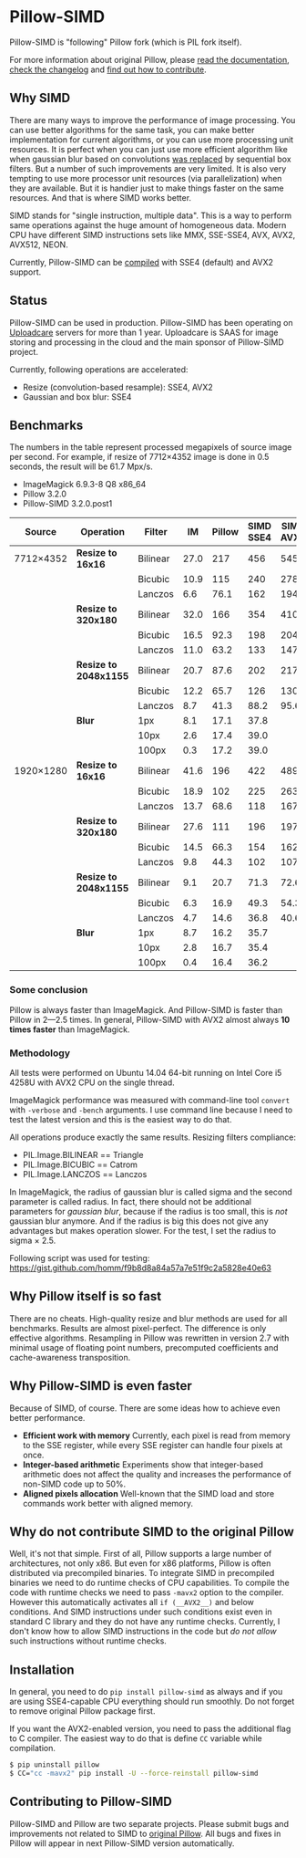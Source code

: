 # Pillow-SIMD

Pillow-SIMD is "following" Pillow fork (which is PIL fork itself).

For more information about original Pillow, please
[read the documentation][original-docs],
[check the changelog][original-changelog] and
[find out how to contribute][original-contribute].


## Why SIMD

There are many ways to improve the performance of image processing.
You can use better algorithms for the same task, you can make better
implementation for current algorithms, or you can use more processing unit
resources. It is perfect when you can just use more efficient algorithm like
when gaussian blur based on convolutions [was replaced][gaussian-blur-changes]
by sequential box filters. But a number of such improvements are very limited.
It is also very tempting to use more processor unit resources 
(via parallelization) when they are available. But it is handier just
to make things faster on the same resources. And that is where SIMD works better.

SIMD stands for "single instruction, multiple data". This is a way to perform
same operations against the huge amount of homogeneous data. 
Modern CPU have different SIMD instructions sets like
MMX, SSE-SSE4, AVX, AVX2, AVX512, NEON.

Currently, Pillow-SIMD can be [compiled](#installation) with SSE4 (default)
and AVX2 support.


## Status

Pillow-SIMD can be used in production. Pillow-SIMD has been operating on
[Uploadcare](https://uploadcare.com/) servers for more than 1 year.
Uploadcare is SAAS for image storing and processing in the cloud
and the main sponsor of Pillow-SIMD project.

Currently, following operations are accelerated:

- Resize (convolution-based resample): SSE4, AVX2
- Gaussian and box blur: SSE4


## Benchmarks

The numbers in the table represent processed megapixels of source image
per second. For example, if resize of 7712×4352 image is done in 0.5 seconds,
the result will be 61.7 Mpx/s.

- ImageMagick 6.9.3-8 Q8 x86_64
- Pillow 3.2.0
- Pillow-SIMD 3.2.0.post1

Source    | Operation               | Filter  | IM   | Pillow | SIMD SSE4 | SIMD AVX2 
----------|-------------------------|---------|------|--------|-----------|-----------
7712×4352 | **Resize to 16x16**     | Bilinear| 27.0 | 217    | 456       | 545
          |                         | Bicubic | 10.9 | 115    | 240       | 278
          |                         | Lanczos | 6.6  | 76.1   | 162       | 194
          | **Resize to 320x180**   | Bilinear| 32.0 | 166    | 354       | 410
          |                         | Bicubic | 16.5 | 92.3   | 198       | 204
          |                         | Lanczos | 11.0 | 63.2   | 133       | 147
          | **Resize to 2048x1155** | Bilinear| 20.7 | 87.6   | 202       | 217
          |                         | Bicubic | 12.2 | 65.7   | 126       | 130
          |                         | Lanczos | 8.7  | 41.3   | 88.2      | 95.6
          | **Blur**                | 1px     | 8.1  | 17.1   | 37.8
          |                         | 10px    | 2.6  | 17.4   | 39.0
          |                         | 100px   | 0.3  | 17.2   | 39.0
1920×1280 | **Resize to 16x16**     | Bilinear| 41.6 | 196    | 422       | 489
          |                         | Bicubic | 18.9 | 102    | 225       | 263
          |                         | Lanczos | 13.7 | 68.6   | 118       | 167
          | **Resize to 320x180**   | Bilinear| 27.6 | 111    | 196       | 197
          |                         | Bicubic | 14.5 | 66.3   | 154       | 162
          |                         | Lanczos | 9.8  | 44.3   | 102       | 107
          | **Resize to 2048x1155** | Bilinear| 9.1  | 20.7   | 71.3      | 72.6
          |                         | Bicubic | 6.3  | 16.9   | 49.3      | 54.3
          |                         | Lanczos | 4.7  | 14.6   | 36.8      | 40.6
          | **Blur**                | 1px     | 8.7  | 16.2   | 35.7
          |                         | 10px    | 2.8  | 16.7   | 35.4
          |                         | 100px   | 0.4  | 16.4   | 36.2


### Some conclusion

Pillow is always faster than ImageMagick. And Pillow-SIMD is faster
than Pillow in 2—2.5 times. In general, Pillow-SIMD with AVX2 almost always
**10 times faster** than ImageMagick.

### Methodology

All tests were performed on Ubuntu 14.04 64-bit running on
Intel Core i5 4258U with AVX2 CPU on the single thread.

ImageMagick performance was measured with command-line tool `convert` with
`-verbose` and `-bench` arguments. I use command line because
I need to test the latest version and this is the easiest way to do that.

All operations produce exactly the same results.
Resizing filters compliance:

- PIL.Image.BILINEAR == Triangle
- PIL.Image.BICUBIC == Catrom
- PIL.Image.LANCZOS == Lanczos

In ImageMagick, the radius of gaussian blur is called sigma and the second
parameter is called radius. In fact, there should not be additional parameters
for *gaussian blur*, because if the radius is too small, this is *not*
gaussian blur anymore. And if the radius is big this does not give any
advantages but makes operation slower. For the test, I set the radius
to sigma × 2.5.

Following script was used for testing:
https://gist.github.com/homm/f9b8d8a84a57a7e51f9c2a5828e40e63


## Why Pillow itself is so fast

There are no cheats. High-quality resize and blur methods are used for all
benchmarks. Results are almost pixel-perfect. The difference is only effective
algorithms. Resampling in Pillow was rewritten in version 2.7 with 
minimal usage of floating point numbers, precomputed coefficients and
cache-awareness transposition.


## Why Pillow-SIMD is even faster

Because of SIMD, of course. There are some ideas how to achieve even better
performance.

- **Efficient work with memory** Currently, each pixel is read from 
  memory to the SSE register, while every SSE register can handle
  four pixels at once.
- **Integer-based arithmetic** Experiments show that integer-based arithmetic
  does not affect the quality and increases the performance of non-SIMD code
  up to 50%.
- **Aligned pixels allocation** Well-known that the SIMD load and store
  commands work better with aligned memory.


## Why do not contribute SIMD to the original Pillow

Well, it's not that simple. First of all, Pillow supports a large number
of architectures, not only x86. But even for x86 platforms, Pillow is often
distributed via precompiled binaries. To integrate SIMD in precompiled binaries
we need to do runtime checks of CPU capabilities.
To compile the code with runtime checks we need to pass `-mavx2` option
to the compiler. However this automatically activates all `if (__AVX2__)`
and below conditions. And SIMD instructions under such conditions exist
even in standard C library and they do not have any runtime checks.
Currently, I don't know how to allow SIMD instructions in the code
but *do not allow* such instructions without runtime checks.


## Installation

In general, you need to do `pip install pillow-simd` as always and if you
are using SSE4-capable CPU everything should run smoothly.
Do not forget to remove original Pillow package first.

If you want the AVX2-enabled version, you need to pass the additional flag to C
compiler. The easiest way to do that is define `CC` variable while compilation.

```bash
$ pip uninstall pillow
$ CC="cc -mavx2" pip install -U --force-reinstall pillow-simd
```


## Contributing to Pillow-SIMD

Pillow-SIMD and Pillow are two separate projects.
Please submit bugs and improvements not related to SIMD to 
[original Pillow][original-issues]. All bugs and fixes in Pillow
will appear in next Pillow-SIMD version automatically.


  [original-docs]: http://pillow.readthedocs.io/
  [original-issues]: https://github.com/python-pillow/Pillow/issues/new
  [original-changelog]: https://github.com/python-pillow/Pillow/blob/master/CHANGES.rst
  [original-contribute]: https://github.com/python-pillow/Pillow/blob/master/.github/CONTRIBUTING.md
  [gaussian-blur-changes]: http://pillow.readthedocs.io/en/3.2.x/releasenotes/2.7.0.html#gaussian-blur-and-unsharp-mask
